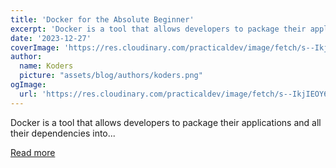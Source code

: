 ```yaml
---
title: 'Docker for the Absolute Beginner'
excerpt: 'Docker is a tool that allows developers to package their applications and all their dependencies into...'
date: '2023-12-27'
coverImage: 'https://res.cloudinary.com/practicaldev/image/fetch/s--IkjIEOY6--/c_imagga_scale,f_auto,fl_progressive,h_420,q_auto,w_1000/https://dev-to-uploads.s3.amazonaws.com/uploads/articles/5b9j7fnol57h5v0o4n3t.png'
author:
  name: Koders
  picture: "assets/blog/authors/koders.png"
ogImage:
  url: 'https://res.cloudinary.com/practicaldev/image/fetch/s--IkjIEOY6--/c_imagga_scale,f_auto,fl_progressive,h_420,q_auto,w_1000/https://dev-to-uploads.s3.amazonaws.com/uploads/articles/5b9j7fnol57h5v0o4n3t.png'
---
```


Docker is a tool that allows developers to package their applications and all their dependencies into...

[Read more](https://dev.to/abhixsh/docker-for-the-absolute-beginner-3h1p)
